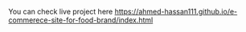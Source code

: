 You can check live project here
https://ahmed-hassan111.github.io/e-commerece-site-for-food-brand/index.html
